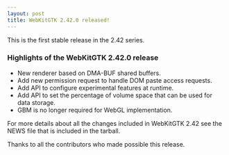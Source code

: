 ```yaml
---
layout: post
title: WebKitGTK 2.42.0 released!
---
```


This is the first stable release in the 2.42 series.

### Highlights of the WebKitGTK 2.42.0 release

 - New renderer based on DMA-BUF shared buffers.
 - Add new permission request to handle DOM paste access requests.
 - Add API to configure experimental features at runtime.
 - Add API to set the percentage of volume space that can be used for data storage.
 - GBM is no longer required for WebGL implementation.

For more details about all the changes included in WebKitGTK 2.42 see
the NEWS file that is included in the tarball.

Thanks to all the contributors who made possible this release.
